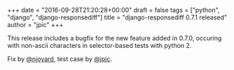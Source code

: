 +++
date = "2016-09-28T21:20:28+00:00"
draft = false
tags = ["python", "django", "django-responsediff"]
title = "django-responsediff 0.7.1 released"
author = "jpic"
+++

This release includes a bugfix for the new feature added in 0.7.0, occuring with non-ascii characters in selector-based tests with python 2.

Fix by [@njoyard](https://github.com/njoyard), test case by [@jpic](https://github.com/jpic).
